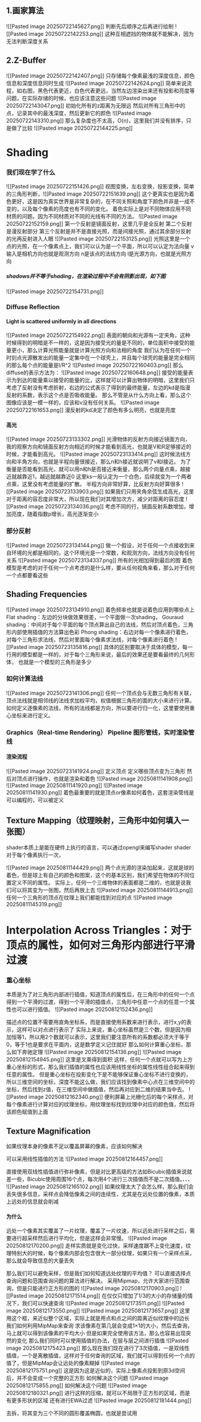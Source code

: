 ## 1.画家算法
![[Pasted image 20250722145627.png]]
判断先后顺序之后再进行绘制
 ![[Pasted image 20250722142253.png]]
 这种互相遮挡的物体就不能解决，因为无法判断深度关系
## 2.Z-Buffer
![[Pasted image 20250722142407.png]]
只存储每个像素最浅的深度信息，颜色信息和深度信息同时生成
![[Pasted image 20250722142624.png]]
 简单来说流程，如右图，黑色代表更近，白色代表更远，当然左边渲染出来还有投影和亮度等问题，在实际存储的时候，也应该注意这些问题
 ![[Pasted image 20250722143047.png]]
 初始化所有的z距离为无限远
 然后对所有三角形中的点，记录其中的最浅深度，然后更新它的颜色
 ![[Pasted image 20250722143310.png]]
 那么复杂度也不太高，O(n)，这里我们并没有排序，只是做了比较
 ![[Pasted image 20250722144225.png]]
# Shading
### 我们现在学了什么
![[Pasted image 20250722151426.png]]
视图变换，左右变换，投影变换，简单的三角形判断，![[Pasted image 20250722151639.png]]
这个更真实也是因为着色更好，这是因为真实世界是非常复杂的，在不同关照和角度下颜色并非是一成不变的，以及每个像素的亮度也有不同的变化。
着色实际上是对不同物体应用不同材质的问题。因为不同材质对不同的光线有不同的方法。
![[Pasted image 20250722152159.png]]
第一个反射是镜面反射，这里几乎是全反射
第二个反射是漫反射部分
第三个反射是并不是直接光照，而是间接光照，通过其余部分反射的光再反射进入人眼
![[Pasted image 20250722153125.png]]
光照这里是一个点的光照，在一个像素点上，我们可以认为是一个平面，所以可以认定为法向量
v输入是相机方向也就是观测方向
n是该点的法线方向
l是光源方向，也就是光照方向
##### shadows并不等于shading，在渲染过程中不会有阴影出现，如下图
![[Pasted image 20250722154731.png]]

### Diffuse Reflection
#### Light is scattered uniformly in all directions
![[Pasted image 20250722154922.png]]
表面的朝向和光源有一定夹角，这种时候得到的明暗是不一样的，这是因为接受光的量是不同的，单位面积中接受的能量更小，那么计算光照能量就是计算光照方向和法相的角度 
我们认为在任何一个时刻点光源散发出的能量一定集中在一个球壳上，并且每个球壳的能量是完全相同的那么每个点的能量是I/R^2
![[Pasted image 20250722160403.png]]
那么diffuse的表示方法为：
![[Pasted image 20250722160648.png]]
接受的能量表示为到达的能量乘以接受的能量的比，这样就可以计算出物体的明暗，这里我们只考虑了反射没有考虑折射，右边的公式表示了得到的最终能量，左边的kd是指漫反射的系数，表示这个点是否吸收能量。
那么不管是从什么方向上看，那么这个图像应该是一模一样的，应该和v没有任何关系。
![[Pasted image 20250722161653.png]]
漫反射的kd决定了颜色有多么明亮，也就是亮度
#### 高光
![[Pasted image 20250723133302.png]]
光滑物体的反射方向接近镜面方向，我的观察方向和镜面反射方向相近的时候才能看到高光，也就是V和R足够接近的时候，才能看到高光。
![[Pasted image 20250723133414.png]]
这时候法线方向和半角方向，也就是半程向量很接近，那么n和h接近就说明了v和l接近。
为了衡量是否能看到高光，就可以用n和h是否接近来衡量，那么两个向量点乘，越接近就越靠近1，越远就越靠近0
这里ks一般认定为一个白色，后续就变为一个两者点乘，这里没有考虑能量的扩散。
半程方向非常好算，比反射方向好算很多
![[Pasted image 20250723133903.png]]
如果我们只用夹角余弦生成高光，这里对于距离的容忍度非常大，所以现在我们对其增加次方，减少对距离的容忍度
![[Pasted image 20250723134036.png]]
考虑不同的行，镜面反射系数增加，增加亮度，随着指数p增长，高光逐渐变小
### 部分反射
![[Pasted image 20250723134144.png]]
做一个假设，对于任何一个点接收到来自环境的光都是相同的，这个环境光是一个常数，和观测方向，法线方向没有任何关系
![[Pasted image 20250723134337.png]]
所有的光相加得到最后的图
着色模型是考虑的对于任何一个点考虑的是什么样，要从任何视角来看，那么对于任何一个点都要看这些
## Shading Frequencies
![[Pasted image 20250723134910.png]]
着色频率也就是说着色应用到哪些点上
Flat shading：左边的分块做效果很差，一个平面做一次shading，
Gouraud shading：中间对于每个平面的每个顶点算出自己的法线，然后对顶点着色，三角形内部使用插值的方法算出色彩
Phong shading：右边对每一个像素进行着色，对每个三角形求法线，然后对里面每个像素求法线，对每个像素进行着色
![[Pasted image 20250723135816.png]]
具体的区别要取决于具体的模型，每一行用的模型都是一样的，对于每个三角形来说，最后的效果还是要看最终的几何形体， 也就是一个模型的三角形是多少
### 如何计算法线
![[Pasted image 20250723141306.png]]
任何一个顶点会与无数三角形有关联，顶点法线就是相邻线的法线求加权平均，权值根据三角形的面的大小来进行计算。
如何定义逐像素的法线，所有的法线都是方向，所以要进行归一化，这里要使用重心坐标来进行定义。
### Graphics（Real-time Rendering） Pipeline 图形管线，实时渲染管线
#### 渲染流程
![[Pasted image 20250723141924.png]]
定义顶点
定义哪些顶点变为三角形
然后对顶点进行操作，也就是渲染和着色
![[Pasted image 20250811141908.png]]
![[Pasted image 20250811141920.png]]
![[Pasted image 20250811141930.png]]
着色最重要的就是顶点or像素如何着色，这套渲染管线是可以编程的，可以被定义
## Texture Mapping（纹理映射，三角形中如何填入一张图）

shader本质上是能在硬件上执行的语言，可以通过opengl来编写shader
shader对于每个像素执行一次，

![[Pasted image 20250811144429.png]]
两个点光源的渲染加起来，这就是球的着色，但是球上有自己的颜色和图案，这个的基本区别，我们希望在物体的不同位置定义不同的属性。
实际上，任何一个三维物体的表面都是二维的，也就是说我们可以将其变为一张图，然后再放上去
![[Pasted image 20250811144913.png]]
任何一个三角形的顶点在纹理上我们都能找到对应的点
![[Pasted image 20250811145319.png]]
# Interpolation Across Triangles：对于顶点的属性，如何对三角形内部进行平滑过渡

### 重心坐标

本质是为了对三角形内部进行插值，知道顶点的属性后，在三角形中的任何一个点得到一个平滑的过渡，得到一个平滑的插值点，三角形中任意一个点的任意一个属性也可以进行插值。
![[Pasted image 20250812152436.png]]

描述点的位置不需要用直角坐标系，而是直接使用系数来进行表示，进行x,y的表示，这样可以对点进行表示了
实际上来说，重心坐标虽然是三个数，但是因为相加恒等1，所以用2个数就可以表示，这里我们要注意所有的系数都必须大于等于0，等于1也是要求在平面内，这是数学定义记住就好
那么如何计算重心坐标，那么如下奔驰定理
![[Pasted image 20250812154136.png]]
![[Pasted image 20250812154945.png]]
这里是叉乘得到面积
这样，任何一个点就可以写为上方重心坐标的形式，那么我们插值的属性也应该用线性坐标的属性线性组合起来得到任意的属性。
但是重心坐标在投影变化下是不能够保证重心坐标不进行变换的，所以三维空间的坐标，深度不能这么做，我们应该找到像素中心点在三维空间中的坐标，然后找到z值，在三维空间中做插值，然后再对应到二维的结果当中去。
![[Pasted image 20250812162340.png]]
便利屏幕上光栅化后的每个采样点，对每个像素进行计算对应的纹理坐标，用纹理坐标找到纹理中对应的颜色值，然后将该颜色赋值到上面
## Texture Magnification

如果纹理本身的像素不足以覆盖屏幕的像素，应该如何解决

可以采用线性插值的方法
![[Pasted image 20250812164457.png]]

直接使用双线性插值进行弥补像素，但是对比更高级的方法如Bicubic插值来说就差一些，Bicubic使用周围16个点，每次用4个进行三次插值而不是二次插值。、、、
![[Pasted image 20250812165102.png]]
如果纹理太大了会怎么样，那么我们会丢失很多信息，采样点会降低像素之间的连续性，尤其是在远处位置的像素，本质上远处的信息就会削减
#### 为什么

远处一个像素其实覆盖了一片纹理，覆盖了一片纹速，所以远处进行采样之后，需要进行超采样然后进行平均化，但是这样会非常慢。
![[Pasted image 20250812170200.png]]
走样实质就是变化过快，采样速度跟不上变化速度，纹理特别大的时候，每个像素内部会包含很大一部分纹理，如果只有一个采样点采，那么就会导致信息的大量丢失

那么我们可以避免采样，但是我们如何知道远处纹理的平均值？
可以直接选择点查询问题和范围查询问题的算法进行解决。
采用Mipmap，允许大家进行范围查询，但是只能进行正方形的图的 
![[Pasted image 20250812170903.png]]
  ![[Pasted image 20250812171514.png]]
  在仅仅只增加了1/3的大小的存储量的情况下，我们可以快速查询
 ![[Pasted image 20250812173511.png]]
 ![[Pasted image 20250812173550.png]]
 ![[Pasted image 20250812173657.png]]
 这里用这个框，来近似整个区域，实际上就是用点和点之间的距离近似纹理中的边长
 我们如何利用MipMap来查询 
 求该像素在第几层会变成1×1的大小，然后去查询，马上就可以得到该像素的平均大小
 但是如果完全使用该方法，那么也容易出现突然的变化
 那么我们同时可以使用插值的办法，在层与层之间进行插值
 ![[Pasted image 20250812175423.png]]
 那么现在我们现在进行了3次插值，一是双线性插值，一个是离散插值，这样对于任何查询的区域，我们就可以得到任何一个点的值了，但是MipMap会让远处的像素糊掉
![[Pasted image 20250812175751.png]]
这是因为这是近似的，实际上像素点投影到原3d空间后，并不会变成一个完整的正方形
如何解决这个问题
![[Pasted image 20250812175855.png]]
如何解决这个问题
![[Pasted image 20250812180321.png]]
进行这样的压缩，就可以不局限于正方形的区域，而是有更多形状的区域 
还有进行EWA过滤
![[Pasted image 20250812181444.png]]

去拆，将其变为三个不同的圆形覆盖椭圆，也就是尝试用
